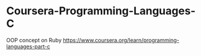 # Coursera-Programming-Languages-C
OOP concept on Ruby https://www.coursera.org/learn/programming-languages-part-c
